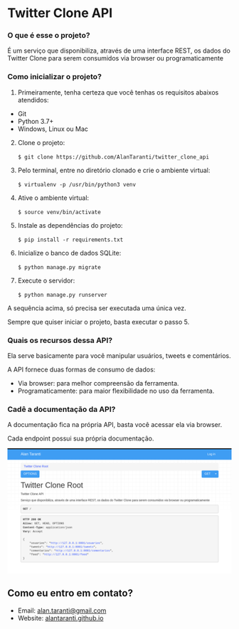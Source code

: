 # Twitter Clone API

### O que é esse o projeto?

É um serviço que disponibiliza, através de uma interface REST, os dados do Twitter Clone para serem consumidos via browser ou programaticamente

### Como inicializar o projeto?

1. Primeiramente, tenha certeza que você tenhas os requisitos abaixos atendidos:
- Git
- Python 3.7+
- Windows, Linux ou Mac

2. Clone o projeto:

    `$ git clone https://github.com/AlanTaranti/twitter_clone_api`

3. Pelo terminal, entre no diretório clonado e crie o ambiente virtual:

    `$ virtualenv -p /usr/bin/python3 venv`

4. Ative o ambiente virtual:

    `$ source venv/bin/activate`

5. Instale as dependências do projeto:

	`$ pip install -r requirements.txt`
	
6. Inicialize o banco de dados SQLite:
    
    `$ python manage.py migrate` 

7. Execute o servidor:
    
    `$ python manage.py runserver` 

A sequência acima, só precisa ser executada uma única vez.

Sempre que quiser iniciar o projeto, basta executar o passo 5.

### Quais os recursos dessa API?

Ela serve basicamente para você manipular usuários, tweets e comentários.

A API fornece duas formas de consumo de dados:
- Via browser: para melhor compreensão da ferramenta.
- Programaticamente: para maior flexibilidade no uso da ferramenta.

### Cadê a documentação da API?

A documentação fica na própria API, basta você acessar ela via browser.

Cada endpoint possui sua própria documentação.

![Tela Principal](./res/tela_twitter_clone_api.png)

## Como eu entro em contato?
* Email: [alan.taranti@gmail.com](mailto:alan.taranti@gmail.com)
* Website: <a href="http://alantaranti.github.io" target="_blank">alantaranti.github.io</a>
